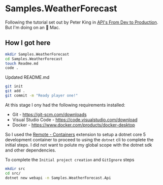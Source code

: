 # Samples.WeatherForecast

Following the tutorial set out by Peter King in [API's From Dev to Production](https://dev.to/newday-technology/api-s-from-dev-to-production-428i). But I'm doing on an 🍏 Mac.

## How I got here

```zsh
mkdir Samples.WeatherForecast
cd Samples.WeatherForecast
touch Readme.md
code .
```

Updated README.md

```zsh
git init
git add .
git commit -m "Ready player one!"
```

At this stage I ony had the following requirements installed:

- Git - https://git-scm.com/downloads
- Visual Studio Code - https://code.visualstudio.com/download
- Docker - https://www.docker.com/products/docker-desktop

So I used the [Remote - Containers](https://marketplace.visualstudio.com/items?itemName=ms-vscode-remote.remote-containers) extension to setup a dotnet core 5 development container to proceed to using the `dotnet` cli to complete the initial steps. I did not want to polute my global scope with the dotnet sdk and other dependencies.

To complete the `Initial project creation` and `GitIgnore` steps

```zsh
mkdir src
cd src/
dotnet new webapi -n Samples.WeatherForecast.Api
```